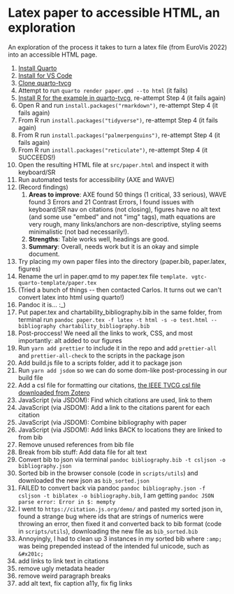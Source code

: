 # Latex paper to accessible HTML, an exploration

An exploration of the process it takes to turn a latex file (from EuroVis 2022) into an accessible HTML page.

1. [Install Quarto](https://quarto.org/docs/get-started/)
2. [Install for VS Code](https://marketplace.visualstudio.com/items?itemName=quarto.quarto)
3. [Clone quarto-tvcg](https://github.com/cscheid/quarto-tvcg/)
4. Attempt to run `quarto render paper.qmd --to html` (it fails)
5. [Install R for the example in quarto-tvcg](https://cloud.r-project.org/), re-attempt Step 4 (it fails again)
6. Open R and run `install.packages("rmarkdown")`, re-attempt Step 4 (it fails again)
7. From R run `install.packages("tidyverse")`, re-attempt Step 4 (it fails again)
8. From R run `install.packages("palmerpenguins")`, re-attempt Step 4 (it fails again)
9. From R run `install.packages("reticulate")`, re-attempt Step 4 (it SUCCEEDS!)
10. Open the resulting HTML file at `src/paper.html` and inspect it with keyboard/SR
11. Run automated tests for accessibility (AXE and WAVE)
12. (Record findings)
    1. **Areas to improve**: AXE found 50 things (1 critical, 33 serious), WAVE found 3 Errors and 21 Contrast Errors, I found issues with keyboard/SR nav on citations (not closing), figures have no alt text (and some use "embed" and not "img" tags), math equations are very rough, many links/anchors are non-descriptive, styling seems minimalistic (not bad necessarily!).
    2. **Strengths**: Table works well, headings are good.
    3. **Summary**: Overall, needs work but it is an okay and simple document.
13. Try placing my own paper files into the directory (paper.bib, paper.latex, figures)
14. Rename the url in paper.qmd to my paper.tex file `template. vgtc-quarto-template/paper.tex`
15. (Tried a bunch of things -- then contacted Carlos. It turns out we can't convert latex into html using quarto!)
16. Pandoc it is... :\_)
17. Put paper.tex and chartability_bibliography.bib in the same folder, from terminal run `pandoc paper.tex -f latex -t html -s -o test.html --bibliography chartability_bibliography.bib`
18. Post-proccess! We need all the links to work, CSS, and most importantly: alt added to our figures
19. Run `yarn add prettier` to include it in the repo and add `prettier-all` and `prettier-all-check` to the scripts in the package json
20. Add build.js file to a scripts folder, add it to package json
21. Run `yarn add jsdom` so we can do some dom-like post-processing in our build file
22. Add a csl file for formatting our citations, [the IEEE TVCG csl file downloaded from Zotero](https://www.zotero.org/styles?q=id%3Aieee-transactions-on-visualization-and-computer-graphics)
23. JavaScript (via JSDOM): Find which citations are used, link to them
24. JavaScript (via JSDOM): Add a link to the citations parent for each citation
25. JavaScript (via JSDOM): Combine bibliography with paper
26. JavaScript (via JSDOM): Add links BACK to locations they are linked to from bib
27. Remove unused references from bib file
28. Break from bib stuff: Add data file for alt text
29. Convert bib to json via terminal `pandoc bibliography.bib -t csljson -o bibliography.json`
30. Sorted bib in the browser console (code in `scripts/utils`) and downloaded the new json as `bib_sorted.json`
31. FAILED to convert back via pandoc `pandoc bibliography.json -f csljson -t biblatex -o bibliography.bib`, I am getting `pandoc JSON parse error: Error in $: mempty`
32. I went to `https://citation.js.org/demo/` and pasted my sorted json in, found a strange bug where ids that are strings of numerics were throwing an error, then fixed it and converted back to bib format (code in `scripts/utils`), downloading the new file as `bib_sorted.bib`
33. Annoyingly, I had to clean up 3 instances in my sorted bib where `:amp;` was being prepended instead of the intended ful unicode, such as `&#x201c;`
34. add links to link text in citations
35. remove ugly metadata header
36. remove weird paragraph breaks
37. add alt text, fix caption a11y, fix fig links
